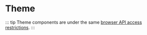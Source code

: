 # Theme

::: tip
Theme components are under the same [browser API access restrictions](../guide/using-vue.md#browser-api-access-restrictions).
:::